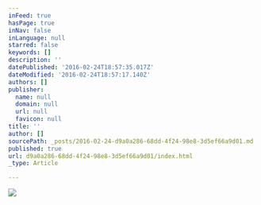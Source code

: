 ```yaml
---
inFeed: true
hasPage: true
inNav: false
inLanguage: null
starred: false
keywords: []
description: ''
datePublished: '2016-02-24T18:57:35.017Z'
dateModified: '2016-02-24T18:57:17.140Z'
authors: []
publisher:
  name: null
  domain: null
  url: null
  favicon: null
title: ''
author: []
sourcePath: _posts/2016-02-24-d9a0a286-68dd-4f24-98e8-3d5ef66a9d01.md
published: true
url: d9a0a286-68dd-4f24-98e8-3d5ef66a9d01/index.html
_type: Article

---
```

![](https://the-grid-user-content.s3-us-west-2.amazonaws.com/4b958ec2-bd3a-4462-8527-2d042baaacf3.jpg)